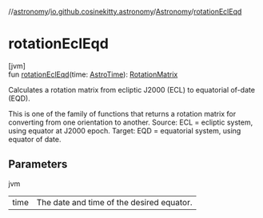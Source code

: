 //[astronomy](../../../index.md)/[io.github.cosinekitty.astronomy](../index.md)/[Astronomy](index.md)/[rotationEclEqd](rotation-ecl-eqd.md)

# rotationEclEqd

[jvm]\
fun [rotationEclEqd](rotation-ecl-eqd.md)(time: [AstroTime](../-astro-time/index.md)): [RotationMatrix](../-rotation-matrix/index.md)

Calculates a rotation matrix from ecliptic J2000 (ECL) to equatorial of-date (EQD).

This is one of the family of functions that returns a rotation matrix for converting from one orientation to another. Source: ECL = ecliptic system, using equator at J2000 epoch. Target: EQD = equatorial system, using equator of date.

## Parameters

jvm

| | |
|---|---|
| time | The date and time of the desired equator. |
